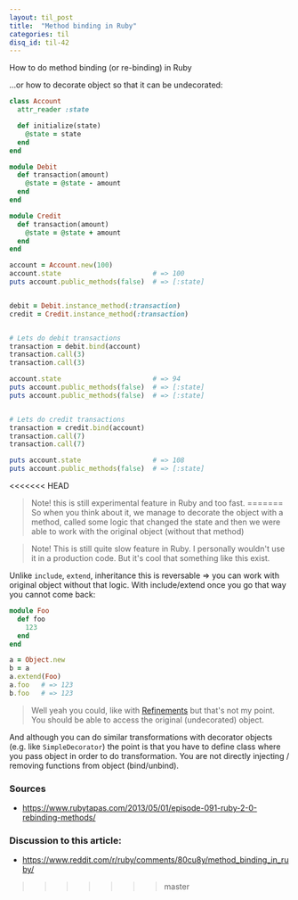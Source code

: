 ```yaml
---
layout: til_post
title:  "Method binding in Ruby"
categories: til
disq_id: til-42
---
```



How to do method binding (or re-binding) in Ruby

...or how to decorate object so that it can be undecorated:


```ruby
class Account
  attr_reader :state

  def initialize(state)
    @state = state
  end
end

module Debit
  def transaction(amount)
    @state = @state - amount
  end
end

module Credit
  def transaction(amount)
    @state = @state + amount
  end
end

account = Account.new(100)
account.state                       # => 100
puts account.public_methods(false)  # => [:state]


debit = Debit.instance_method(:transaction)
credit = Credit.instance_method(:transaction)


# Lets do debit transactions
transaction = debit.bind(account)
transaction.call(3)
transaction.call(3)

account.state                       # => 94
puts account.public_methods(false)  # => [:state]
puts account.public_methods(false)  # => [:state]


# Lets do credit transactions
transaction = credit.bind(account)
transaction.call(7)
transaction.call(7)

puts account.state                  # => 108
puts account.public_methods(false)  # => [:state]

```

<<<<<<< HEAD
> Note! this is still experimental feature in Ruby and too fast.
=======
So when you think about it, we manage to decorate the object with a
method, called some logic that changed the state and then we were able
to work with the original object (without that method)

> Note! This is still quite slow feature in Ruby. I personally wouldn't
> use it in a production code. But it's cool that something like this
> exist.


Unlike `include`, `extend`, inheritance this is reversable => you can
work with original object without that logic. With include/extend once
you go that way you cannot come back:

```ruby
module Foo
  def foo
    123
  end
end

a = Object.new
b = a
a.extend(Foo)
a.foo   # => 123
b.foo   # => 123
```

> Well yeah you could, like with [Refinements](http://ruby-doc.org/core-2.0.0/doc/syntax/refinements_rdoc.html) but that's not my point. You should be able to access the original (undecorated) object.


And although you can do similar transformations with decorator objects (e.g. like `SimpleDecorator`)
the point is that you have to define class where you pass object in order to do
transformation. You are not directly injecting / removing functions from
object (bind/unbind).

### Sources

* <https://www.rubytapas.com/2013/05/01/episode-091-ruby-2-0-rebinding-methods/>

### Discussion to this article:

* <https://www.reddit.com/r/ruby/comments/80cu8y/method_binding_in_ruby/>
>>>>>>> master

